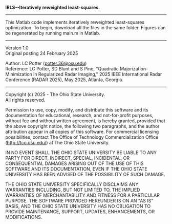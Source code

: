 <b> IRLS--Iteratively reweighted least-squares. </b>
<hr>

This Matlab code implements iteratively reweighted least-squares optimization. To begin, download all the files in the same folder. Figures can be regenerated by running main.m  in Matlab.
<hr>

Version 1.0 <br>
Original posting 24 February 2025 <br>

Author: LC Potter (potter.36@osu.edu) <br>
Reference: LC Potter, SD Blunt and S Pine, "Quadratic Majorization-Minimization in
Regularized Radar Imaging,"
2025 IEEE International Radar Conference (RADAR 2025), 
May 2025, Atlanta, Georgia.
<hr>


Copyright (c) 2025 - The Ohio State University. <br>
All rights reserved. <br>

Permission to use, copy, modify, and distribute this software and its documentation for educational, research, and not-for-profit purposes, without fee and without written agreement, is hereby granted, provided that the above copyright notice, the following two paragraphs, and the author attribution appear in all copies of this software. For commercial licensing possibilities, contact The Office of Technology Commercialization Office (http://tco.osu.edu/) at The Ohio State University. <br>
 
IN NO EVENT SHALL THE OHIO STATE UNIVERSITY BE LIABLE TO ANY PARTY FOR DIRECT, INDIRECT, SPECIAL, INCIDENTAL, OR CONSEQUENTIAL DAMAGES ARISING OUT OF THE USE OF THIS SOFTWARE AND ITS DOCUMENTATION, EVEN IF THE OHIO STATE UNIVERSITY HAS BEEN ADVISED OF THE POSSIBILITY OF SUCH DAMAGE. <br>

THE OHIO STATE UNIVERSITY SPECIFICALLY DISCLAIMS ANY WARRANTIES INCLUDING, BUT NOT LIMITED TO, THE IMPLIED WARRANTIES OF MERCHANTABILITY AND FITNESS FOR A PARTICULAR PURPOSE. THE SOFTWARE PROVIDED HEREUNDER IS ON AN "AS IS" BASIS, AND THE OHIO STATE UNIVERSITY HAS NO OBLIGATION TO PROVIDE MAINTENANCE, SUPPORT, UPDATES, ENHANCEMENTS, OR MODIFICATIONS. <br>
